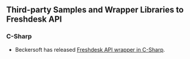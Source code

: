 ## Third-party Samples and Wrapper Libraries to Freshdesk API

### C-Sharp

* Beckersoft has released [Freshdesk API wrapper in C-Sharp](https://github.com/jjb3rd/Freshdesk.Net).

